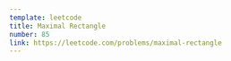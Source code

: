```yaml
---
template: leetcode
title: Maximal Rectangle
number: 85
link: https://leetcode.com/problems/maximal-rectangle
---
```

